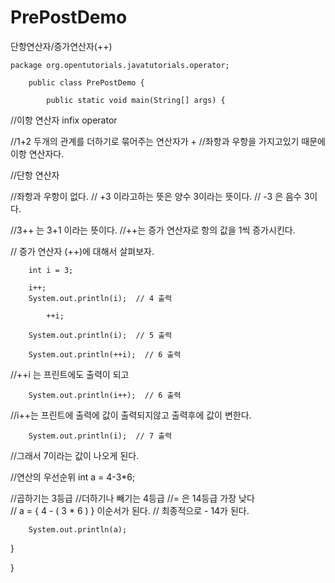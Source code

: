 # PrePostDemo

단항연산자/증가연산자(++)


  	package org.opentutorials.javatutorials.operator;

  		public class PrePostDemo {
  
  			public static void main(String[] args) {
		
		
//이항 연산자 infix operator
		
//1+2 두개의 관계를 더하기로 묶어주는 연산자가 + 
//좌항과 우항을 가지고있기 때문에 이항 연산자다.
		
		
		
//단항 연산자
		
//좌항과 우항이 없다.
// +3 이라고하는 뜻은 양수 3이라는 뜻이다.
// -3 은 음수 3이다.
		
//3++ 는 3+1 이라는 뜻이다.
//++는 증가 연산자로 항의 값을 1씩 증가시킨다.
		
// 증가 연산자 (++)에 대해서 살펴보자.
		
		int i = 3;
		
		i++;
		System.out.println(i);  // 4 출력
		
	    	++i;
		
	 	System.out.println(i);  // 5 출력
	    
		System.out.println(++i);  // 6 출력
//++i 는 프린트에도 출력이 되고
		
		System.out.println(i++);  // 6 출력
//i++는 프린트에 출력에 값이 출력되지않고 출력후에 값이 변한다.

		System.out.println(i);  // 7 출력 
//그래서 7이라는 값이 나오게 된다.
		
//연산의 우선순위
		int a = 4-3*6;
		
//곱하기는 3등급
//더하기나 빼기는 4등급
//= 은 14등급 가장 낮다	
// a = { 4 - ( 3 * 6 ) } 이순서가 된다.
// 최종적으로 - 14가 된다.
		
		System.out.println(a);
		
		
		
		
 }

}
